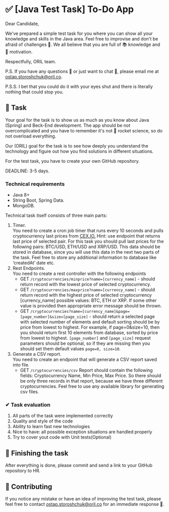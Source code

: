 # ✅ [Java Test Task] To-Do App
  Dear Candidate,

We've prepared a simple test task for you where you can show all your knowledge and skills in the Java area. Feel free to improvise and don't be afraid of challenges 👀. We all believe that you are full of 📚 knowledge and 💪 motivation.

Respectfully, ORIL team.

P.S. If you have any questions 🤔 or just want to chat 💬, please email me at ostap.storoshchuk@oril.co.

P.S.S. I bet that you could do it with your eyes shut and there is literally nothing that could stop you.
## 📃 Task
Your goal for the task is to show us as much as you know about Java (Spring) and Beck-End development. The app should be not overcomplicated and you have to remember it's not 🚀 rocket science, so do not overload everything.

Our (ORIL) goal for the task is to see how deeply you understand the technology and figure out how you find solutions in different situations.

For the test task, you have to create your own GitHub repository.

DEADLINE: 3-5 days.

### Technical requirements
- Java 8+
- String Boot, Spring Data.
- MongoDB.


Technical task itself consists of three main parts: 
1. Timer.\
   You need to create a cron job timer that runs every 10 seconds and pulls cryptocurrency last prices from [CEX.IO.](https://cex.io/rest-api) Hint: use endpoint that returns last price of selected pair. For this task you should pull last prices for the following pairs: BTC/USD, ETH/USD and XRP/USD. This data should be stored in database, since you will use this data in the next two parts of the task. Feel free to store any additional information to database like ‘createdAt’ date etc.
2. Rest Endpoints.\
   You need to create a rest controller with the following endpoints 
     -  GET ```/cryptocurrencies/minprice?name=[currency_name]``` - should return record with the lowest price of selected cryptocurrency.
     -  GET ```/cryptocurrencies/maxprice?name=[currency_name]``` - should return record with the highest price of selected cryptocurrency
[currency_name] possible values: BTC, ETH or XRP. If some other value is provided then appropriate error message should be thrown.
     -  GET ```/cryptocurrencies?name=[currency_name]&page=[page_number]&size=[page_size]``` - should return a selected page with selected number of elements and default sorting should be by price from lowest to highest. For example, if page=0&size=10, then you should return first 10 elements from database, sorted by price from lowest to highest.
```[page_number]``` and ```[page_size]``` request parameters should be optional, so if they are missing then you should set them default values ```page=0, size=10```.
3. Generate a CSV report.\
  You need to create an endpoint that will generate a CSV report saved into file.
	- GET ```/cryptocurrencies/csv```
	Report should contain the following fields: Cryptocurrency Name, Min Price, Max Price. So there should be only three records in that report, because we have three different cryptocurrencies. Feel free to use any available library for generating csv files.
  
 ### ✔ Task evaluation
 1. All parts of the task were implemented correctly
 2. Quality and style of the code
 3. Ability to learn fast new technologies
 4. Nice to have: all possible exception situations are handled properly
 5. Try to cover yout code with Unit tests(Optional)

## 🏁 Finishing the task
After everything is done, please commit and send a link to your GitHub repository to HR.

## 📑 Contributing

If you notice any mistake or have an idea of improving the test task, please feel free to contact ostap.storoshchuk@oril.co for an immediate response 🙌.
